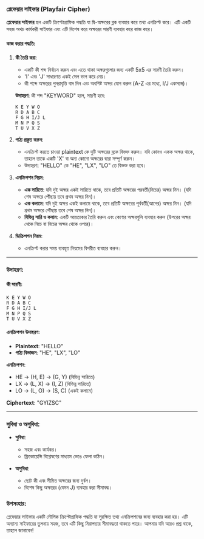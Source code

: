 ### প্লেফেয়ার সাইফার (Playfair Cipher)

**প্লেফেয়ার সাইফার** হল একটি ক্রিপ্টোগ্রাফিক পদ্ধতি যা দ্বি-অক্ষরের ব্লক ব্যবহার করে তথ্য এনক্রিপ্ট করে। এটি একটি সহজ অথচ কার্যকরী সাইফার এবং এটি বিশেষ করে অক্ষরের সারণী ব্যবহার করে কাজ করে।

#### কাজ করার পদ্ধতি:

1. **কী তৈরি করা**:
   - একটি কী শব্দ নির্বাচন করুন এবং এতে থাকা অক্ষরগুলোর জন্য একটি 5x5 এর সারণী তৈরি করুন।
   - 'I' এবং 'J' সাধারণত একই সেল ভাগ করে নেয়।
   - কী শব্দে অক্ষরের পুনরাবৃত্তি বাদ দিন এবং অবশিষ্ট অক্ষর যোগ করুন (A-Z এর মধ্যে, I/J একসঙ্গে)।

   **উদাহরণ**: কী শব্দ "KEYWORD" হলে, সারণী হবে:

   ```
   K E Y W O
   R D A B C
   F G H I/J L
   M N P Q S
   T U V X Z
   ```

2. **পাঠ্য প্রস্তুত করুন**:
   - এনক্রিপ্ট করতে চাওয়া plaintext কে দুটি অক্ষরের ব্লকে বিভক্ত করুন। যদি কোনও একক অক্ষর থাকে, তাহলে তাকে একটি 'X' বা অন্য কোনো অক্ষরের দ্বারা সম্পূর্ণ করুন।
   - উদাহরণ: "HELLO" কে "HE", "LX", "LO" তে বিভক্ত করা হবে।

3. **এনক্রিপশন নিয়ম**:
   - **এক সারিতে**: যদি দুই অক্ষর একই সারিতে থাকে, তবে প্রতিটি অক্ষরের পরবর্তী(নিচের) অক্ষর নিন। (যদি শেষ অক্ষরে পৌঁছায় তবে প্রথম অক্ষর নিন)।
   - **এক কলামে**: যদি দুই অক্ষর একই কলামে থাকে, তবে প্রতিটি অক্ষরের পূর্ববর্তী(আগের) অক্ষর নিন। (যদি প্রথম অক্ষরে পৌঁছায় তবে শেষ অক্ষর নিন)।
   - **বিভিন্ন সারি ও কলাম**: একটি আয়তাকার তৈরি করুন এবং কোণার অক্ষরগুলি ব্যবহার করুন (উপরের অক্ষর থেকে নিচে বা নিচের অক্ষর থেকে ওপরে)।

4. **ডিক্রিপশন নিয়ম**:
   - এনক্রিপ্ট করার সময় ব্যবহৃত নিয়মের বিপরীত ব্যবহার করুন।

---

### উদাহরণ:

#### কী সারণী:

```
K E Y W O
R D A B C
F G H I/J L
M N P Q S
T U V X Z
```

#### এনক্রিপশন উদাহরণ:

- **Plaintext**: "HELLO"
- **পাঠ্য বিভাজন**: "HE", "LX", "LO"

**এনক্রিপশন**:
- HE → (H, E) -> (G, Y) (বিভিন্ন সারিতে)
- LX → (L, X) -> (I, Z) (বিভিন্ন সারিতে)
- LO → (L, O) -> (S, C) (একই কলামে)

**Ciphertext**: "GYIZSC"

---

### সুবিধা ও অসুবিধা:

- **সুবিধা**:
  - সহজ এবং কার্যকর।
  - ফ্রিকোয়েন্সি বিশ্লেষণের মাধ্যমে ভেঙে ফেলা কঠিন।

- **অসুবিধা**:
  - ছোট কী এবং সীমিত অক্ষরের জন্য দুর্বল।
  - বিশেষ কিছু অক্ষরের (যেমন J) ব্যবহার করা সীমাবদ্ধ।

### উপসংহার:
প্লেফেয়ার সাইফার একটি মৌলিক ক্রিপ্টোগ্রাফিক পদ্ধতি যা সুরক্ষিত তথ্য এনক্রিপশনের জন্য ব্যবহার করা হয়। এটি অন্যান্য সাইফারের তুলনায় সহজ, তবে এটি কিছু নিরাপত্তার সীমাবদ্ধতা থাকতে পারে। আপনার যদি আরও প্রশ্ন থাকে, তাহলে জানাবেন!

